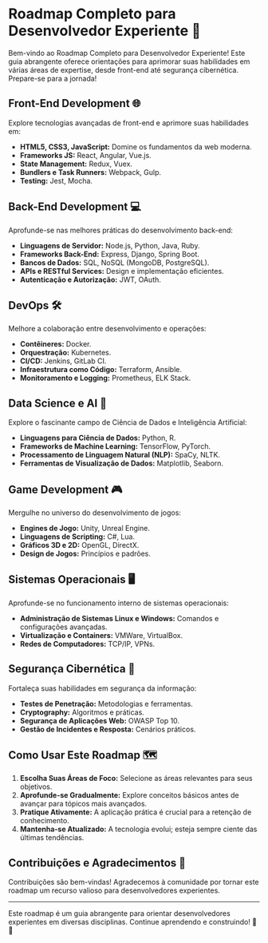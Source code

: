 # Roadmap Completo para Desenvolvedor Experiente 🚀

Bem-vindo ao Roadmap Completo para Desenvolvedor Experiente! Este guia abrangente oferece orientações para aprimorar suas habilidades em várias áreas de expertise, desde front-end até segurança cibernética. Prepare-se para a jornada!

## Front-End Development 🌐

Explore tecnologias avançadas de front-end e aprimore suas habilidades em:

- **HTML5, CSS3, JavaScript:** Domine os fundamentos da web moderna.
- **Frameworks JS:** React, Angular, Vue.js.
- **State Management:** Redux, Vuex.
- **Bundlers e Task Runners:** Webpack, Gulp.
- **Testing:** Jest, Mocha.

## Back-End Development 💻

Aprofunde-se nas melhores práticas do desenvolvimento back-end:

- **Linguagens de Servidor:** Node.js, Python, Java, Ruby.
- **Frameworks Back-End:** Express, Django, Spring Boot.
- **Bancos de Dados:** SQL, NoSQL (MongoDB, PostgreSQL).
- **APIs e RESTful Services:** Design e implementação eficientes.
- **Autenticação e Autorização:** JWT, OAuth.

## DevOps 🛠️

Melhore a colaboração entre desenvolvimento e operações:

- **Contêineres:** Docker.
- **Orquestração:** Kubernetes.
- **CI/CD:** Jenkins, GitLab CI.
- **Infraestrutura como Código:** Terraform, Ansible.
- **Monitoramento e Logging:** Prometheus, ELK Stack.

## Data Science e AI 🤖

Explore o fascinante campo de Ciência de Dados e Inteligência Artificial:

- **Linguagens para Ciência de Dados:** Python, R.
- **Frameworks de Machine Learning:** TensorFlow, PyTorch.
- **Processamento de Linguagem Natural (NLP):** SpaCy, NLTK.
- **Ferramentas de Visualização de Dados:** Matplotlib, Seaborn.

## Game Development 🎮

Mergulhe no universo do desenvolvimento de jogos:

- **Engines de Jogo:** Unity, Unreal Engine.
- **Linguagens de Scripting:** C#, Lua.
- **Gráficos 3D e 2D:** OpenGL, DirectX.
- **Design de Jogos:** Princípios e padrões.

## Sistemas Operacionais 🖥️

Aprofunde-se no funcionamento interno de sistemas operacionais:

- **Administração de Sistemas Linux e Windows:** Comandos e configurações avançadas.
- **Virtualização e Containers:** VMWare, VirtualBox.
- **Redes de Computadores:** TCP/IP, VPNs.

## Segurança Cibernética 🔐

Fortaleça suas habilidades em segurança da informação:

- **Testes de Penetração:** Metodologias e ferramentas.
- **Cryptography:** Algoritmos e práticas.
- **Segurança de Aplicações Web:** OWASP Top 10.
- **Gestão de Incidentes e Resposta:** Cenários práticos.

## Como Usar Este Roadmap 🗺️

1. **Escolha Suas Áreas de Foco:** Selecione as áreas relevantes para seus objetivos.
2. **Aprofunde-se Gradualmente:** Explore conceitos básicos antes de avançar para tópicos mais avançados.
3. **Pratique Ativamente:** A aplicação prática é crucial para a retenção de conhecimento.
4. **Mantenha-se Atualizado:** A tecnologia evolui; esteja sempre ciente das últimas tendências.

## Contribuições e Agradecimentos 🙌

Contribuições são bem-vindas! Agradecemos à comunidade por tornar este roadmap um recurso valioso para desenvolvedores experientes.

---

Este roadmap é um guia abrangente para orientar desenvolvedores experientes em diversas disciplinas. Continue aprendendo e construindo! 🚀✨
